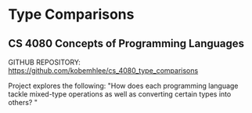 # Type Comparisons
## CS 4080 Concepts of Programming Languages 

GITHUB REPOSITORY: https://github.com/kobemhlee/cs_4080_type_comparisons

Project explores the following: "How does each programming language tackle mixed-type operations as well as converting certain types into others? "
